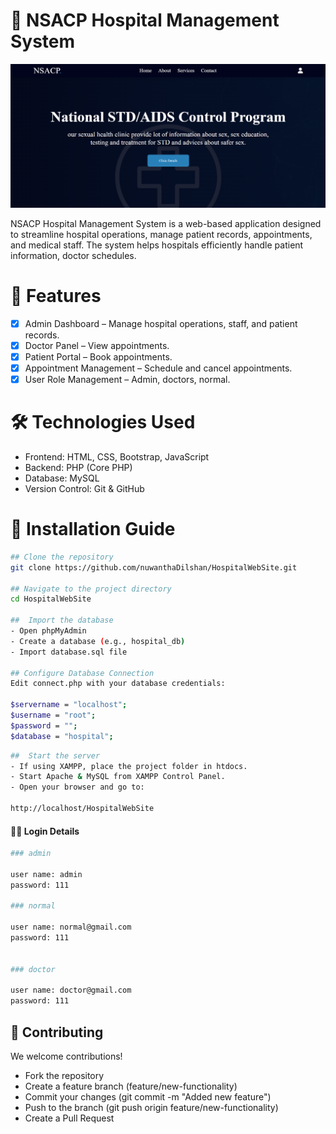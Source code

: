 # 🏥 NSACP Hospital Management System

![NSACP Hospital](/Images/readme_image.png)

NSACP Hospital Management System is a web-based application designed to streamline hospital operations, manage patient records, appointments, and medical staff. The system helps hospitals efficiently handle patient information, doctor schedules.

# 📌 Features
- [x] Admin Dashboard – Manage hospital operations, staff, and patient records.
- [x] Doctor Panel – View appointments.
- [x] Patient Portal – Book appointments.
- [x] Appointment Management – Schedule and cancel appointments.
- [x] User Role Management – Admin, doctors, normal.

# 🛠️ Technologies Used
- Frontend: HTML, CSS, Bootstrap, JavaScript
- Backend: PHP (Core PHP)
- Database: MySQL
- Version Control: Git & GitHub

# 🚀 Installation Guide
```sh
## Clone the repository
git clone https://github.com/nuwanthaDilshan/HospitalWebSite.git

## Navigate to the project directory
cd HospitalWebSite

##  Import the database
- Open phpMyAdmin
- Create a database (e.g., hospital_db)
- Import database.sql file

## Configure Database Connection
Edit connect.php with your database credentials:

$servername = "localhost";
$username = "root";
$password = "";
$database = "hospital";

```

```sh
##  Start the server
- If using XAMPP, place the project folder in htdocs.
- Start Apache & MySQL from XAMPP Control Panel.
- Open your browser and go to:

http://localhost/HospitalWebSite

```

#### 🤘🏻 Login Details

```sh
### admin

user name: admin
password: 111

### normal

user name: normal@gmail.com
password: 111


### doctor

user name: doctor@gmail.com
password: 111

```

## 🤝 Contributing
We welcome contributions!

- Fork the repository
- Create a feature branch (feature/new-functionality)
- Commit your changes (git commit -m "Added new feature")
- Push to the branch (git push origin feature/new-functionality)
- Create a Pull Request

